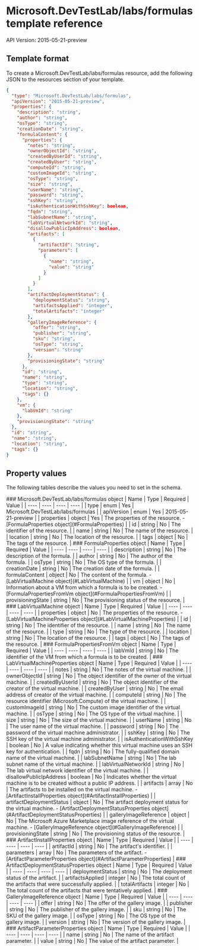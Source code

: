 # Microsoft.DevTestLab/labs/formulas template reference
API Version: 2015-05-21-preview
## Template format

To create a Microsoft.DevTestLab/labs/formulas resource, add the following JSON to the resources section of your template.

```json
{
  "type": "Microsoft.DevTestLab/labs/formulas",
  "apiVersion": "2015-05-21-preview",
  "properties": {
    "description": "string",
    "author": "string",
    "osType": "string",
    "creationDate": "string",
    "formulaContent": {
      "properties": {
        "notes": "string",
        "ownerObjectId": "string",
        "createdByUserId": "string",
        "createdByUser": "string",
        "computeId": "string",
        "customImageId": "string",
        "osType": "string",
        "size": "string",
        "userName": "string",
        "password": "string",
        "sshKey": "string",
        "isAuthenticationWithSshKey": boolean,
        "fqdn": "string",
        "labSubnetName": "string",
        "labVirtualNetworkId": "string",
        "disallowPublicIpAddress": boolean,
        "artifacts": [
          {
            "artifactId": "string",
            "parameters": [
              {
                "name": "string",
                "value": "string"
              }
            ]
          }
        ],
        "artifactDeploymentStatus": {
          "deploymentStatus": "string",
          "artifactsApplied": "integer",
          "totalArtifacts": "integer"
        },
        "galleryImageReference": {
          "offer": "string",
          "publisher": "string",
          "sku": "string",
          "osType": "string",
          "version": "string"
        },
        "provisioningState": "string"
      },
      "id": "string",
      "name": "string",
      "type": "string",
      "location": "string",
      "tags": {}
    },
    "vm": {
      "labVmId": "string"
    },
    "provisioningState": "string"
  },
  "id": "string",
  "name": "string",
  "location": "string",
  "tags": {}
}
```
## Property values

The following tables describe the values you need to set in the schema.

<a id="Microsoft.DevTestLab/labs/formulas" />
### Microsoft.DevTestLab/labs/formulas object
|  Name | Type | Required | Value |
|  ---- | ---- | ---- | ---- |
|  type | enum | Yes | Microsoft.DevTestLab/labs/formulas |
|  apiVersion | enum | Yes | 2015-05-21-preview |
|  properties | object | Yes | The properties of the resource. - [FormulaProperties object](#FormulaProperties) |
|  id | string | No | The identifier of the resource. |
|  name | string | No | The name of the resource. |
|  location | string | No | The location of the resource. |
|  tags | object | No | The tags of the resource. |


<a id="FormulaProperties" />
### FormulaProperties object
|  Name | Type | Required | Value |
|  ---- | ---- | ---- | ---- |
|  description | string | No | The description of the formula. |
|  author | string | No | The author of the formula. |
|  osType | string | No | The OS type of the formula. |
|  creationDate | string | No | The creation date of the formula. |
|  formulaContent | object | No | The content of the formula. - [LabVirtualMachine object](#LabVirtualMachine) |
|  vm | object | No | Information about a VM from which a formula is to be created. - [FormulaPropertiesFromVm object](#FormulaPropertiesFromVm) |
|  provisioningState | string | No | The provisioning status of the resource. |


<a id="LabVirtualMachine" />
### LabVirtualMachine object
|  Name | Type | Required | Value |
|  ---- | ---- | ---- | ---- |
|  properties | object | No | The properties of the resource. - [LabVirtualMachineProperties object](#LabVirtualMachineProperties) |
|  id | string | No | The identifier of the resource. |
|  name | string | No | The name of the resource. |
|  type | string | No | The type of the resource. |
|  location | string | No | The location of the resource. |
|  tags | object | No | The tags of the resource. |


<a id="FormulaPropertiesFromVm" />
### FormulaPropertiesFromVm object
|  Name | Type | Required | Value |
|  ---- | ---- | ---- | ---- |
|  labVmId | string | No | The identifier of the VM from which a formula is to be created. |


<a id="LabVirtualMachineProperties" />
### LabVirtualMachineProperties object
|  Name | Type | Required | Value |
|  ---- | ---- | ---- | ---- |
|  notes | string | No | The notes of the virtual machine. |
|  ownerObjectId | string | No | The object identifier of the owner of the virtual machine. |
|  createdByUserId | string | No | The object identifier of the creator of the virtual machine. |
|  createdByUser | string | No | The email address of creator of the virtual machine. |
|  computeId | string | No | The resource identifier (Microsoft.Compute) of the virtual machine. |
|  customImageId | string | No | The custom image identifier of the virtual machine. |
|  osType | string | No | The OS type of the virtual machine. |
|  size | string | No | The size of the virtual machine. |
|  userName | string | No | The user name of the virtual machine. |
|  password | string | No | The password of the virtual machine administrator. |
|  sshKey | string | No | The SSH key of the virtual machine administrator. |
|  isAuthenticationWithSshKey | boolean | No | A value indicating whether this virtual machine uses an SSH key for authentication. |
|  fqdn | string | No | The fully-qualified domain name of the virtual machine. |
|  labSubnetName | string | No | The lab subnet name of the virtual machine. |
|  labVirtualNetworkId | string | No | The lab virtual network identifier of the virtual machine. |
|  disallowPublicIpAddress | boolean | No | Indicates whether the virtual machine is to be created without a public IP address. |
|  artifacts | array | No | The artifacts to be installed on the virtual machine. - [ArtifactInstallProperties object](#ArtifactInstallProperties) |
|  artifactDeploymentStatus | object | No | The artifact deployment status for the virtual machine. - [ArtifactDeploymentStatusProperties object](#ArtifactDeploymentStatusProperties) |
|  galleryImageReference | object | No | The Microsoft Azure Marketplace image reference of the virtual machine. - [GalleryImageReference object](#GalleryImageReference) |
|  provisioningState | string | No | The provisioning status of the resource. |


<a id="ArtifactInstallProperties" />
### ArtifactInstallProperties object
|  Name | Type | Required | Value |
|  ---- | ---- | ---- | ---- |
|  artifactId | string | No | The artifact's identifier. |
|  parameters | array | No | The parameters of the artifact. - [ArtifactParameterProperties object](#ArtifactParameterProperties) |


<a id="ArtifactDeploymentStatusProperties" />
### ArtifactDeploymentStatusProperties object
|  Name | Type | Required | Value |
|  ---- | ---- | ---- | ---- |
|  deploymentStatus | string | No | The deployment status of the artifact. |
|  artifactsApplied | integer | No | The total count of the artifacts that were successfully applied. |
|  totalArtifacts | integer | No | The total count of the artifacts that were tentatively applied. |


<a id="GalleryImageReference" />
### GalleryImageReference object
|  Name | Type | Required | Value |
|  ---- | ---- | ---- | ---- |
|  offer | string | No | The offer of the gallery image. |
|  publisher | string | No | The publisher of the gallery image. |
|  sku | string | No | The SKU of the gallery image. |
|  osType | string | No | The OS type of the gallery image. |
|  version | string | No | The version of the gallery image. |


<a id="ArtifactParameterProperties" />
### ArtifactParameterProperties object
|  Name | Type | Required | Value |
|  ---- | ---- | ---- | ---- |
|  name | string | No | The name of the artifact parameter. |
|  value | string | No | The value of the artifact parameter. |

